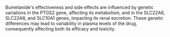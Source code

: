 Bumetanide's effectiveness and side effects are influenced by genetic variations in the PTGS2 gene, affecting its metabolism, and in the SLC22A6, SLC22A8, and SLC10A1 genes, impacting its renal excretion. These genetic differences may lead to variability in plasma levels of the drug, consequently affecting both its efficacy and toxicity.